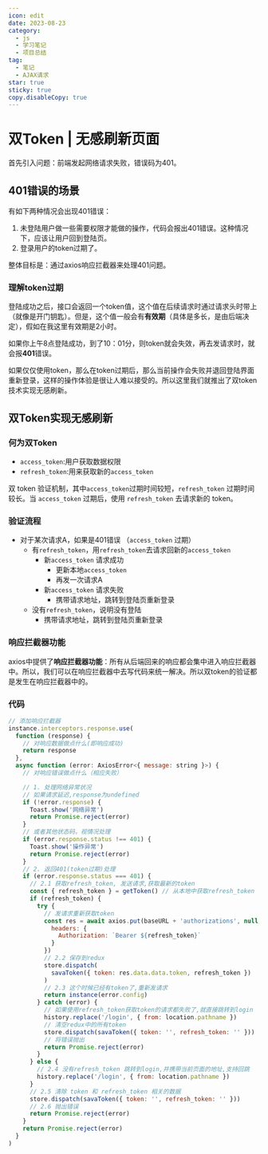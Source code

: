 ```yaml
---
icon: edit
date: 2023-08-23
category:
  - js
  - 学习笔记
  - 项目总结
tag:
  - 笔记
  - AJAX请求
star: true
sticky: true
copy.disableCopy: true
---
```


# 双Token | 无感刷新页面

首先引入问题：前端发起网络请求失败，错误码为401。

## 401错误的场景

有如下两种情况会出现401错误：

1. 未登陆用户做一些需要权限才能做的操作，代码会报出401错误。这种情况下，应该让用户回到登陆页。
2. 登录用户的token过期了。

整体目标是：通过axios响应拦截器来处理401问题。
<!-- more -->
### 理解token过期

登陆成功之后，接口会返回一个token值，这个值在后续请求时通过请求头时带上（就像是开门钥匙）。但是，这个值一般会有**有效期**（具体是多长，是由后端决定），假如在我这里有效期是2小时。

如果你上午8点登陆成功，到了10：01分，则token就会失效，再去发请求时，就会报**401**错误。



如果仅仅使用token，那么在token过期后，那么当前操作会失败并退回登陆界面重新登录，这样的操作体验是很让人难以接受的。所以这里我们就推出了双token技术实现无感刷新。

## 双Token实现无感刷新

### 何为双Token

- `access_token`:用户获取数据权限
- `refresh_token`:用来获取新的`access_token`

双 token 验证机制，其中`access_token`过期时间较短，`refresh_token` 过期时间较长。当 `access_token` 过期后，使用 `refresh_token` 去请求新的 token。

### 验证流程

- 对于某次请求A，如果是401错误 （`access_token` 过期）
  - 有`refresh_token`，用`refresh_token`去请求回新的`access_token`
    - 新`access_token` 请求成功 
      - 更新本地`access_token` 
      - 再发一次请求A 
    - 新`access_token` 请求失败
      - 携带请求地址，跳转到登陆页重新登录
  - 没有`refresh_token`，说明没有登陆
    - 携带请求地址，跳转到登陆页重新登录

### 响应拦截器功能

axios中提供了**响应拦截器功能**：所有从后端回来的响应都会集中进入响应拦截器中。所以，我们可以在响应拦截器中去写代码来统一解决。所以双token的验证都是发生在响应拦截器中的。

### 代码

```js
// 添加响应拦截器
instance.interceptors.response.use(
  function (response) {
    // 对响应数据做点什么(即响应成功)
    return response
  },
  async function (error: AxiosError<{ message: string }>) {
    // 对响应错误做点什么（相应失败）

    // 1. 处理网络异常状况
    // 如果请求延迟,response为undefined
    if (!error.response) {
      Toast.show('网络异常')
      return Promise.reject(error)
    }
	// 或者其他状态码，视情况处理
    if (error.response.status !== 401) {
      Toast.show('操作异常') 
      return Promise.reject(error)
    }
	// 2. 返回401(token过期)处理
    if (error.response.status === 401) {
      // 2.1 获取refresh_token, 发送请求,获取最新的token
      const { refresh_token } = getToken() // 从本地中获取refresh_token 
      if (refresh_token) {
        try {
          // 发请求重新获取token
          const res = await axios.put(baseURL + 'authorizations', null, {
            headers: {
              Authorization: `Bearer ${refresh_token}`
            }
          })
          // 2.2 保存到redux
          store.dispatch(
            savaToken({ token: res.data.data.token, refresh_token })
          )
          // 2.3 这个时候已经有token了,重新发请求
          return instance(error.config)
        } catch (error) {
          // 如果使用refresh_token获取token的请求都失败了,就直接跳转到login
          history.replace('/login', { from: location.pathname })
          // 清空redux中的所有token
          store.dispatch(savaToken({ token: '', refresh_token: '' }))
          // 将错误抛出
          return Promise.reject(error)
        }
      } else {
        // 2.4 没有refresh_token 跳转到login,并携带当前页面的地址,支持回跳
        history.replace('/login', { from: location.pathname })
      }
      // 2.5 清除 token 和 refresh_token 相关的数据
      store.dispatch(savaToken({ token: '', refresh_token: '' }))
      // 2.6 抛出错误
      return Promise.reject(error)
    }
    return Promise.reject(error)
  }
)
```

